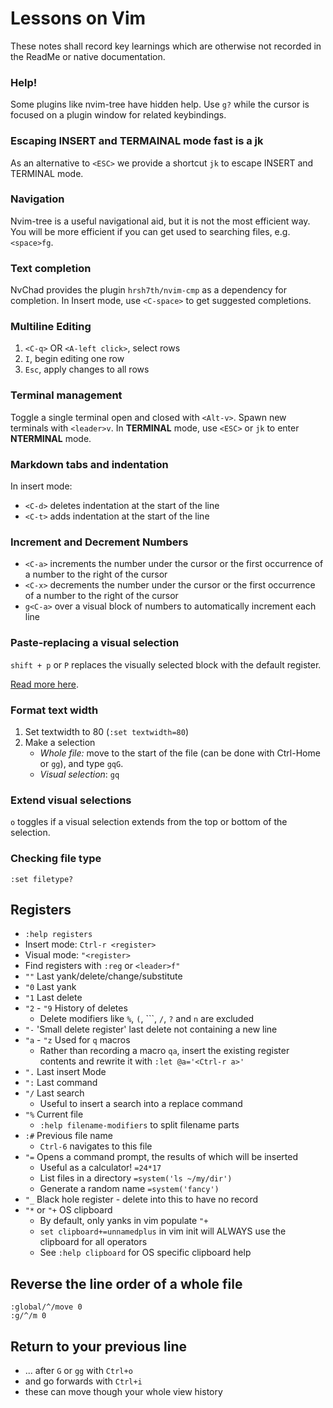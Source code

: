 # Lessons on Vim

These notes shall record key learnings which are otherwise not recorded in the ReadMe or native documentation.

### Help!

Some plugins like nvim-tree have hidden help.
Use `g?` while the cursor is focused on a plugin window for related keybindings.

### Escaping INSERT and TERMAINAL mode fast is a jk

As an alternative to `<ESC>` we provide a shortcut `jk` to escape INSERT and TERMINAL mode.

### Navigation

Nvim-tree is a useful navigational aid, but it is not the most efficient way.
You will be more efficient if you can get used to searching files, e.g. `<space>fg`.

### Text completion

NvChad provides the plugin `hrsh7th/nvim-cmp` as a dependency for completion.
In Insert mode, use `<C-space>` to get suggested completions. 

### Multiline Editing

1. `<C-q>` OR `<A-left click>`, select rows 
2. `I`, begin editing one row
3. `Esc`, apply changes to all rows

### Terminal management

Toggle a single terminal open and closed with `<Alt-v>`. 
Spawn new terminals with `<leader>v`.
In **TERMINAL** mode, use `<ESC>` or `jk` to enter **NTERMINAL** mode.

### Markdown tabs and indentation

In insert mode:
* `<C-d>` deletes indentation at the start of the line
* `<C-t>` adds indentation at the start of the line

### Increment and Decrement Numbers

* `<C-a>` increments the number under the cursor or the first occurrence of a number to the right of the cursor
* `<C-x>` decrements the number under the cursor or the first occurrence of a number to the right of the cursor
* `g<C-a>` over a visual block of numbers to automatically increment each line

### Paste-replacing a visual selection

`shift + p` or `P` replaces the visually selected block with the default register.

[Read more here](https://learnbyexample.github.io/tips/vim-tip-1/).

### Format text width

1. Set textwidth to 80 (`:set textwidth=80`)
2. Make a selection
	* *Whole file:* move to the start of the file (can be done with Ctrl-Home or `gg`), and type `gqG`.
	* *Visual selection*: `gq`

### Extend visual selections

`o` toggles if a visual selection extends from the top or bottom of the selection.

### Checking file type

`:set filetype?`

## Registers

* `:help registers`
* Insert mode: `Ctrl-r <register>`
* Visual mode: `"<register>`
* Find registers with `:reg` or `<leader>f"`
* `""` Last yank/delete/change/substitute
* `"0` Last yank
* `"1` Last delete
* `"2` - `"9` History of deletes
	* Delete modifiers like	`%`, `(`, ```, `/`, `?` and `n` are excluded
* `"-` 'Small delete register' last delete not containing a new line
* `"a` - `"z` Used for `q` macros
	* Rather than recording a macro `qa`, insert the existing register contents and rewrite it with `:let @a='<Ctrl-r a>'`
* `".` Last insert Mode
* `":` Last command
* `"/` Last search
	* Useful to insert a search into a replace command
* `"%` Current file
	* `:help filename-modifiers` to split filename parts
* `:#` Previous file name
	* `Ctrl-6` navigates to this file
* `"=` Opens a command prompt, the results of which will be inserted
	* Useful as a calculator! `=24*17`
	* List files in a directory `=system('ls ~/my/dir')`
	* Generate a random name `=system('fancy')`
* `"_` Black hole register - delete into this to have no record
* `"*` or `"+` OS clipboard
	* By default, only yanks in vim populate `"+`
	* `set clipboard+=unnamedplus` in vim init will ALWAYS use the clipboard for all operators
	* See `:help clipboard` for OS specific clipboard help

## Reverse the line order of a whole file

```vim
:global/^/move 0
:g/^/m 0
```

## Return to your previous line

- ... after `G` or `gg` with `Ctrl+o`
- and go forwards with `Ctrl+i`
- these can move though your whole view history
